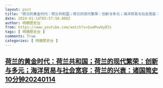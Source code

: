```yaml
---
layout: post
title: "荷兰的黄金时代：荷兰共和国；荷兰的现代繁荣：创新与多元；海洋贸易与社会宽容：荷兰的兴衰：诸国简史10分钟20240114"
date: 2024-01-14T05:57:58.000Z
author: 明鏡歷史台
from: https://www.youtube.com/watch?v=SvwMvwUy83s
tags: [ 明鏡歷史台 ]
comments: True
categories: [ 明鏡歷史台 ]
---
```

<!--1705211878000-->
[荷兰的黄金时代：荷兰共和国；荷兰的现代繁荣：创新与多元；海洋贸易与社会宽容：荷兰的兴衰：诸国简史10分钟20240114](https://www.youtube.com/watch?v=SvwMvwUy83s)
------

<div>

</div>
